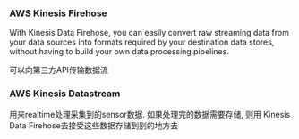 
### AWS Kinesis Firehose 
With Kinesis Data Firehose, you can easily convert raw streaming data from your data sources into formats required by your destination data stores, without having to build your own data processing pipelines.

可以向第三方API传输数据流

### AWS Kinesis Datastream
用来realtime处理采集到的sensor数据. 如果处理完的数据需要存储, 则用 Kinesis Data Firehose去接受这些数据存储到别的地方去